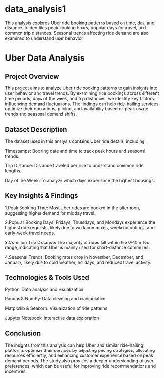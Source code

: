 # data_analysis1
This analysis explores Uber ride booking patterns based on time, day, and distance. It identifies peak booking hours, popular days for travel, and common trip distances. Seasonal trends affecting ride demand are also examined to understand user behavior.

# Uber Data Analysis

## Project Overview

This project aims to analyze Uber ride booking patterns to gain insights into user behavior and travel trends. By examining ride bookings across different time periods, days of the week, and trip distances, we identify key factors influencing demand fluctuations. The findings can help ride-hailing services optimize their operations, pricing, and availability based on peak usage trends and seasonal demand shifts.

## Dataset Description

The dataset used in this analysis contains Uber ride details, including:

Timestamps: Booking date and time to track peak hours and seasonal trends.

Trip Distance: Distance traveled per ride to understand common ride lengths.

Day of the Week: To analyze which days experience the highest bookings.

## Key Insights & Findings

1.Peak Booking Time: Most Uber rides are booked in the afternoon, suggesting higher demand for midday travel.

2.Popular Booking Days: Fridays, Thursdays, and Mondays experience the highest ride requests, likely due to work commutes, weekend outings, and early-week travel needs.

3.Common Trip Distance: The majority of rides fall within the 0-10 miles range, indicating that Uber is mainly used for short-distance commutes.

4.Seasonal Trends: Booking rates drop in November, December, and January, likely due to cold weather, holidays, and reduced travel activity.

## Technologies & Tools Used

Python: Data analysis and visualization

Pandas & NumPy: Data cleaning and manipulation

Matplotlib & Seaborn: Visualization of ride patterns

Jupyter Notebook: Interactive data exploration

## Conclusion
The insights from this analysis can help Uber and similar ride-hailing platforms optimize their services by adjusting pricing strategies, allocating resources efficiently, and enhancing customer experience based on peak demand periods. The study also provides a deeper understanding of user preferences, which can be useful for improving ride recommendations and incentives.
